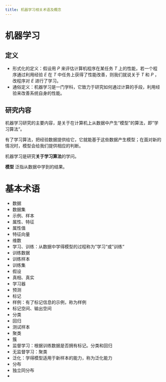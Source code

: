 ```yaml
---
title: 机器学习相关术语及概念
---
```


# 机器学习

## 定义

- 形式化的定义：假设用 $P$ 来评估计算机程序在某任务 $T$ 上的性能，若一个程序通过利用经验 $E$ 在 $T$ 中任务上获得了性能改善，则我们就说关于 $T$ 和 $P$ ，改程序对 $E$ 进行了学习。
- 通俗定义：机器学习是一门学科，它致力于研究如何通过计算的手段，利用经验来改善系统自身的性能。

## 研究内容

机器学习研究的主要内容，是关于在计算机上从数据中产生“模型”的算法，即”学习算法“。

有了学习算法，把经验数据提供给它，它就能基于这些数据产生模型；在面对新的情况时，模型会给我们提供相应的判断。

机器学习是研究**关于学习算法**的学问。

**模型** 泛指从数据中学到的结果。

# 基本术语

- 数据
- 数据集
- 示例、样本
- 属性、特征
- 属性值
- 特征向量
- 维数
- 学习、训练：从数据中学得模型的过程称为”学习“或”训练“
- 训练数据
- 训练样本
- 训练集
- 假设
- 真相、真实
- 学习器
- 预测
- 标记
- 样例：有了标记信息的示例，称为样例
- 标记空间、输出空间
- 分类
- 回归
- 测试样本
- 聚类
- 簇
- 监督学习：根据训练数据是否拥有标记。分类和回归
- 无监督学习：聚类
- 泛化：学得模型适用于新样本的能力，称为泛化能力
- 分布
- 独立同分布
- ​